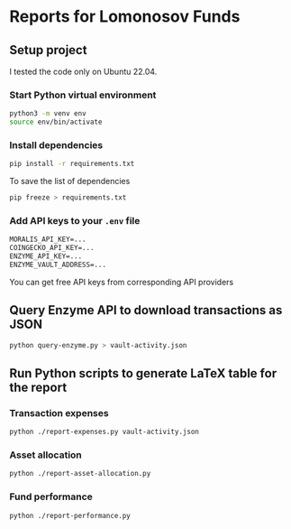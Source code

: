 # Reports for Lomonosov Funds

## Setup project

I tested the code only on Ubuntu 22.04.

### Start Python virtual environment

```sh
python3 -m venv env
source env/bin/activate
```

### Install dependencies

```sh
pip install -r requirements.txt
```

To save the list of dependencies

```sh
pip freeze > requirements.txt
```

### Add API keys to your `.env` file

```txt
MORALIS_API_KEY=...
COINGECKO_API_KEY=...
ENZYME_API_KEY=...
ENZYME_VAULT_ADDRESS=...
```

You can get free API keys from corresponding API providers

## Query Enzyme API to download transactions as JSON

```sh
python query-enzyme.py > vault-activity.json
```

## Run Python scripts to generate LaTeX table for the report

### Transaction expenses

```sh
python ./report-expenses.py vault-activity.json
```

### Asset allocation

```sh
python ./report-asset-allocation.py
```

### Fund performance

```sh
python ./report-performance.py
```
